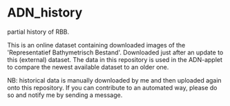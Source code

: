 # ADN_history
partial history of RBB.

This is an online dataset containing downloaded images of the 'Representatief Bathymetrisch Bestand'. Downloaded just after an update to this (external) dataset. The data in this repository is used in the ADN-applet to compare the newest available dataset to an older one.

NB: historical data is manually downloaded by me and then uploaded again onto this repository. If you can contribute to an automated way, please do so and notify me by sending a message.
